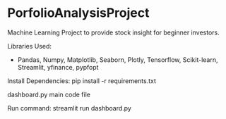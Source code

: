 # PorfolioAnalysisProject
Machine Learning Project to provide stock insight for beginner investors.

Libraries Used:
- Pandas, Numpy, Matplotlib, Seaborn, Plotly, Tensorflow, Scikit-learn, Streamlit, yfinance, pypfopt

Install Dependencies:
pip install -r requirements.txt

dashboard.py main code file

Run command:
streamlit run dashboard.py
